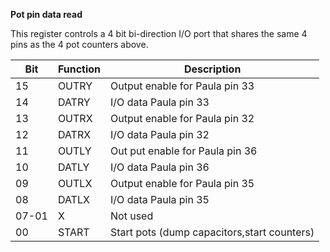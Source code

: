 **Pot pin data read**

This register controls a 4 bit bi-direction I/O port that shares the same 4 pins as the 4 pot counters above.

| Bit| Function| Description  |
|---|---|---  |
|15| OUTRY| Output enable for Paula pin 33  |
|14| DATRY| I/O data Paula pin 33  |
|13| OUTRX| Output enable for Paula pin 32  |
|12| DATRX| I/O data Paula pin 32  |
|11| OUTLY| Out put enable for Paula pin 36  |
|10| DATLY| I/O data Paula pin 36  |
|09| OUTLX| Output enable for Paula pin 35  |
|08| DATLX| I/O data Paula pin 35  |
|07-01| X| Not used  |
|00| START| Start pots (dump capacitors,start counters)|

